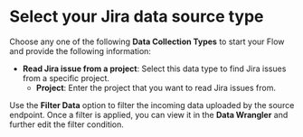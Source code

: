 # Select your Jira data source type

Choose any one of the following **Data Collection Types** to start your Flow and provide the following information:

* **Read Jira issue from a project**: Select this data type to find Jira issues from a specific project.
  * **Project**: Enter the project that you want to read Jira issues from.

Use the **Filter Data** option to filter the incoming data uploaded by the source endpoint. Once a filter is applied, you can view it in the **Data Wrangler** and further edit the filter condition.
